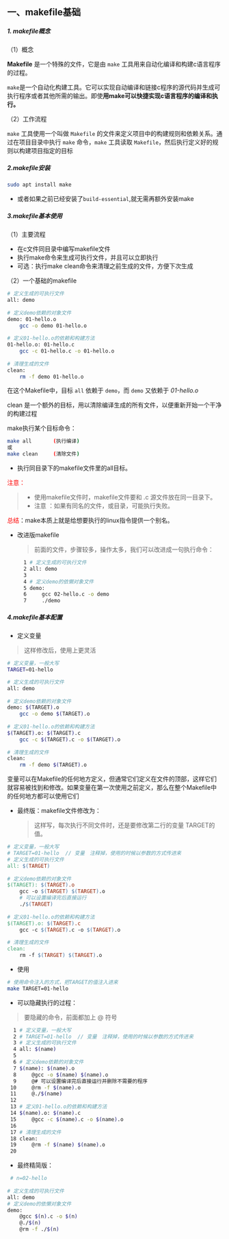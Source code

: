 ## 一、makefile基础

##### 1. makefile概念

（1）概念

**Makefile** 是一个特殊的文件，它是由 `make` 工具用来自动化编译和构建c语言程序的过程。

`make`是一个自动化构建工具。它可以实现自动编译和链接c程序的源代码并生成可执行程序或者其他所需的输出。即使**用make可以快捷实现c语言程序的编译和执行。**

（2）工作流程

`make` 工具使用一个叫做 `Makefile` 的文件来定义项目中的构建规则和依赖关系。通过在项目目录中执行 `make` 命令，`make` 工具读取 `Makefile`，然后执行定义好的规则以构建项目指定的目标



##### 2.makefile安装

```bash
sudo apt install make
```

- 或者如果之前已经安装了`build-essential`,就无需再额外安装make



##### 3.makefile基本使用

（1）主要流程

- 在c文件同目录中编写makefile文件
- 执行make命令来生成可执行文件，并且可以立即执行
- 可选：执行make clean命令来清理之前生成的文件，方便下次生成

（2）一个基础的makefile

```bash
# 定义生成的可执行文件  
all: demo  
  
# 定义demo依赖的对象文件  
demo: 01-hello.o  
	gcc -o demo 01-hello.o  
  
# 定义01-hello.o的依赖和构建方法  
01-hello.o: 01-hello.c  
	gcc -c 01-hello.c -o 01-hello.o  
  
# 清理生成的文件  
clean:  
	rm -f demo 01-hello.o
```

在这个Makefile中，目标 `all` 依赖于 `demo`，而 `demo` 又依赖于 *01-hello.o*

clean 是一个额外的目标，用以清除编译生成的所有文件，以便重新开始一个干净的构建过程

make执行某个目标命令：

```bash
make all       (执行编译)
或
make clean     (清除文件)
```

- 执行同目录下的makefile文件里的all目标。

<font color='red'>注意：</font>

> - 使用makefile文件时，makefile文件要和 .c 源文件放在同一目录下。
> - 注意 ：如果有同名的文件，或目录，可能执行失败。

<font color='red'>总结</font>：make本质上就是给想要执行的linux指令提供一个别名。

- 改进版makefile

  > 前面的文件，步骤较多，操作太多，我们可以改进成一句执行命令：

  ``` bash
    1 # 定义生成的可执行文件                                                      
    2 all: demo
    3 
    4 # 定义demo的依懒对象文件　
    5 demo:
    6     gcc 02-hello.c -o demo
    7     ./demo
  
  ```



##### 4.makefile基本配置

- 定义变量

> 这样修改后，使用上更灵活

```bash
# 定义变量，一般大写 
TARGET=01-hello

# 定义生成的可执行文件 
all: demo  
  
# 定义demo依赖的对象文件  
demo: $(TARGET).o  
	gcc -o demo $(TARGET).o  
  
# 定义01-hello.o的依赖和构建方法  
$(TARGET).o: $(TARGET).c  
	gcc -c $(TARGET).c -o $(TARGET).o  
  
# 清理生成的文件  
clean:  
	rm -f demo $(TARGET).o
```

变量可以在Makefile的任何地方定义，但通常它们定义在文件的顶部，这样它们就容易被找到和修改。如果变量在第一次使用之前定义，那么在整个Makefile中的任何地方都可以使用它们



- 最终版：makefile文件修改为：

  > 这样写，每次执行不同文件时，还是要修改第二行的变量 TARGET的值。

``` makefile
# 定义变量，一般大写 
# TARGET=01-hello  // 变量　注释掉，使用的时候以参数的方式传进来
# 定义生成的可执行文件 
all: $(TARGET)  
  
# 定义demo依赖的对象文件  
$(TARGET): $(TARGET).o  
	gcc -o $(TARGET) $(TARGET).o  
	# 可以设置编译完后直接运行
	./$(TARGET)
  
# 定义01-hello.o的依赖和构建方法  
$(TARGET).o: $(TARGET).c  
	gcc -c $(TARGET).c -o $(TARGET).o  
  
# 清理生成的文件  
clean:  
	rm -f $(TARGET) $(TARGET).o
```

- 使用

``` bash
# 使用命令注入的方式，把TARGET的值注入进来
make TARGET=01-hello
```



- 可以隐藏执行的过程：

> 要隐藏的命令，前面都加上 @ 符号

``` bash
  1 # 定义变量，一般大写                                                        
  2 # TARGET=01-hello  // 变量　注释掉，使用的时候以参数的方式传进来
  3 # 定义生成的可执行文件 
  4 all: $(name)  
  5   
  6 # 定义demo依赖的对象文件  
  7 $(name): $(name).o  
  8     @gcc -o $(name) $(name).o  
  9     @# 可以设置编译完后直接运行并删除不需要的程序
 10     @rm -f $(name).o
 11     @./$(name)
 12   
 13 # 定义01-hello.o的依赖和构建方法  
 14 $(name).o: $(name).c  
 15     @gcc -c $(name).c -o $(name).o  
 16   
 17 # 清理生成的文件  
 18 clean:  
 19     @rm -f $(name) $(name).o
 20 

```

- 最终精简版：

``` bash
 # n=02-hello
 
# 定义生成的可执行文件
all: demo
# 定义demo的依懒对象文件　
demo:
	@gcc $(n).c -o $(n)  
	@./$(n)
	@rm -f ./$(n) 
    
   
```

















